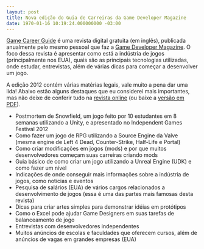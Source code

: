 ```yaml
---
layout: post
title: Nova edição do Guia de Carreiras da Game Developer Magazine
date: 1970-01-16 10:19:24.000000000 -03:00
---
```


[Game Career Guide](http://gdmag.com/issue/2012/CareerGuide "Game Career Guide") é uma revista digital gratuita (em inglês), publicada anualmente pelo mesmo pessoal que faz a [Game Developer Magazine](http://gdmag.com/ "Game Developer Magazine"). O foco dessa revista é apresentar como está a indústria de jogos (principalmente nos EUA), quais são as principais tecnologias utilizadas, onde estudar, entrevistas, além de várias dicas para começar a desenvolver um jogo.

A edição 2012 contém várias matérias legais, vale muito a pena dar uma lida! Abaixo estão alguns destaques que eu considerei mais importantes, mas não deixe de conferir tudo na [revista online](http://gamedeveloper.texterity.com/gamedeveloper/fall2012cg#pg1 "Game Career Guide") (ou baixe a [versão em PDF](http://gamedeveloper.texterity.com/gamedeveloper/fall2012cg#pg1 "Game Career Guide")).

- Postmortem de Snowfield, um jogo feito por 10 estudantes em 8 semanas utilizando a Unity, e apresentado no Independent Games Festival 2012
- Como fazer um jogo de RPG utilizando a Source Engine da Valve (mesma engine de Left 4 Dead, Counter-Strike, Half-Life e Portal)
- Como criar modificações em jogos (mods) e por que muitos desenvolvedores começam suas carreiras criando mods
- Guia básico de como criar um jogo utilizando a Unreal Engine (UDK) e como fazer um nível
- Indicações de onde conseguir mais informações sobre a indústria de jogos, como notícias e eventos
- Pesquisa de salários (EUA) de vários cargos relacionados a desenvolvimento de jogos (essa é uma das partes mais famosas desta revista)
- Dicas para criar artes simples para demonstrar idéias em protótipos
- Como o Excel pode ajudar Game Designers em suas tarefas de balanceamento de jogo
- Entrevistas com desenvolvedores independentes
- Muitos anúncios de escolas e faculdades que oferecem cursos, além de anúncios de vagas em grandes empresas (EUA)


